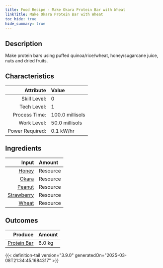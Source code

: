 ```yaml
---
title: Food Recipe - Make Okara Protein Bar with Wheat
linkTitle: Make Okara Protein Bar with Wheat
toc_hide: true
hide_summary: true
---
```

<!-- This is generated by the MarsSim HelpGenertor, do not edit. -->

## Description
Make protein bars using puffed quinoa/rice/wheat, honey/sugarcane juice, nuts and dried fruits.

## Characteristics

| Attribute      | Value |
|--------:|:------|
|Skill Level:|0|
|Tech Level:|1|
|Process Time:|100.0 millisols|
|Work Level:|50.0 millisols|
|Power Required:|0.1 kW/hr|

## Ingredients

| Input      | Amount |
|--------:|:------|
|[Honey](/docs/definitions/resource/honey)|Resource|0.5 kg|
|[Okara](/docs/definitions/resource/okara)|Resource|2.0 kg|
|[Peanut](/docs/definitions/resource/peanut)|Resource|1.0 kg|
|[Strawberry](/docs/definitions/resource/strawberry)|Resource|0.5 kg|
|[Wheat](/docs/definitions/resource/wheat)|Resource|2.0 kg|

## Outcomes


| Produce      | Amount |
|--------:|:------|
|[Protein Bar](/docs/definitions/resource/protein-bar)|6.0 kg|



{{< definition-tail version="3.9.0" generatedOn="2025-03-08T21:34:45.1684317" >}}




